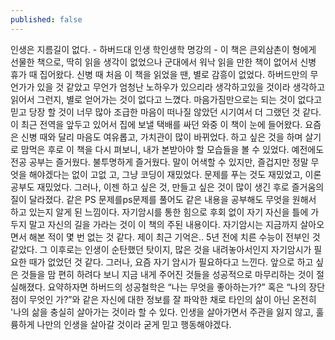 ```yaml
---
published: false
---
```

인생은 지름길이 없다. - 하버드대 인생 학인생학 명강의 -
이 책은 큰외삼촌이 형에게 선물한 책으로, 딱히 읽을 생각이 없었으나 군대에서 워낙 읽을 만한 책이 없어서 신병 휴가 때 집어왔다. 신병 때 처음 이 책을 읽었을 땐, 별로 감흥이 없었다. 하버드만의 무언가가 있을 것 같았고 무언가 엄청난 노하우가 있으리라 생각하고있을 것이라 생각하고 읽어서 그런지, 별로 얻어가는 것이 없다고 느꼈다. 마음가짐만으로는 되는 것이 없다고 믿고 당장 할 것이 너무 많아 조급한 마음이 떠나질 않았던 시기여서 더 그랬던 것 같다. 이 최근 전역을 앞두고 있어서 집에 보낼 택배를 싸던 와중 이 책이 눈에 들어왔다. 요즘은 신병 때와 달리 마음도 여유롭고, 가치관이 많이 바뀌었다. 하고 싶은 것을 하며 살기로 맘먹은 후로 이 책을 다시 펴보니, 내가 본받아야 할 모습들을 볼 수 있었다. 예전에도 전공 공부는 즐거웠다. 불투명하게 즐거웠다. 말이 어색할 수 있지만, 즐겁지만 정말 무엇을 해야겠다는 없이 고없 고, 그냥 코딩이 재밌었다. 문제를 푸는 것도 재밌었고, 이론 공부도 재밌었다. 그러나, 이젠 하고 싶은 것, 만들고 싶은 것이 많이 생긴 후로 즐거움의 질이 달라졌다. 같은 PS 문제를ps문제를 풀어도 같은 내용을 공부해도 무엇을 원해서 하고 있는지 알게 된 느낌이다. 자기암시를 통한 힘으로 후회 없이 자기 자신을 틀에 가두지 말고 자신의 길을 가라는 것이 이 책의 주된 내용이다. 자기암시는 지금까지 살아오면서 해본 적이 몇 번 없는 것 같다. 제이 최근 기억은.. 5년 전에 치른 수능이 전부인 것 같았다. 그 이후로는 인생이 순탄했던 탓이지, 많은 것을 내려놓아서인지 자기암시가 필요한 때가 없었던 것 같다. 그러나, 요즘 자기 암시가 필요하다고 느낀다. 앞으로 하고 싶은 것들을 맘 편히 하려다 보니 지금 내게 주어진 것들을 성공적으로 마무리하는 것이 절실해졌다.
요약하자면 하버드의 성공철학은 “나는 무엇을 좋아하는가?” 혹은 “나의 장단점이 무엇인 가?”와 같은 자신에 대한 정보를 잘 파악한 채로 타인의 삶이 아닌 온전히 '나의 삶을 충실히 살아가는 것이라 할 수 있다. 인생을 살아가면서 주관을 잃지 않고, 훌륭하게 나만의 인생을 살아갈 것이라 굳게 믿고 행동해야겠다.